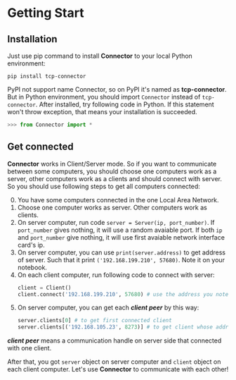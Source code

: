 # Getting Start

## Installation

Just use pip command to install **Connector** to your local Python environment:
```batch
pip install tcp-connector
```
PyPI not support name Connector, so on PyPI it's named as **tcp-connector**. But in Python environment, you should import `Connector` instead of `tcp-connector`. After installed, try following code in Python. If this statement won't throw exception, that means your installation is succeeded.
```python
>>> from Connector import *
```

## Get connected

**Connector** works in Client/Server mode. So if you want to communicate between some computers, you should choose one computers work as a server, other computers work as a clients and should connect with server. So you should use following steps to get all computers connected:

0. You have some computers connected in the one Local Area Network.
1. Choose one computer works as server. Other computers work as clients.
2. On server computer, run code `server = Server(ip, port_number)`. If `port_number` gives nothing, it will use a random avaiable port. If both `ip` and `port_number` give nothing, it will use first avaiable network interface card's ip.
3. On server computer, you can use `print(server.address)` to get address of server. Such that it print `('192.168.199.210', 57680)`. Note it on your notebook.
4. On each client computer, run following code to connect with server:
    ```python
    client = Client()
    client.connect('192.168.199.210', 57680) # use the address you note on notebook
    ```
5. On server computer, you can get each ***client peer*** by this way:
    ```python
    server.clients[0] # to get first connected client
    server.clients[('192.168.105.23', 8273)] # to get client whose address is ('192.168.105.23', 8273)
    ```
***client peer*** means a communication handle on server side that connected with one client.

After that, you got `server` object on server computer and `client` object on each client computer. Let's use **Connector** to communicate with each other!
